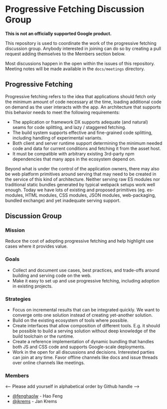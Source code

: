 # Progressive Fetching Discussion Group

**This is not an officially supported Google product.**

This repository is used to coordinate the work of the progressive fetching
discussion group. Anybody interested in joining can do so by creating a pull
request adding themselves to the Members section below.

Most discussions happen in the open within the issues of this repository.
Meeting notes will be made available in the `docs/meetings` directory.

## Progressive Fetching

Progressive fetching refers to the idea that applications should fetch only the
minimum amount of code necessary at the time, loading additional code on demand
as the user interacts with the app. An architecture that supports this behavior
needs to meet the following requirements:

* The application or framework DX supports adequate (and natural) seams for code
  splitting, and lazy / staggered fetching.
* The build system supports effective and fine-grained code splitting, including
  handling of experimental variants.
* Both client and server runtime support determining the minimum needed code and
  data for current conditions and fetching it from the asset host.
* It must be compatible with arbitrary existing 3rd-party npm dependencies that
  many apps in the ecosystem depend on.

Beyond what is under the control of the application owners, there may also be
web platform primitives around serving that may need to be created in the
service of this kind of architecture.
Neither serving raw ES modules nor traditional static bundles generated by
typical webpack setups work well enough.
Today we have lots of existing and proposed primitives (eg. es-modules, HTML
modules, CSS modules, JSON modules, web-packaging, bundled exchange) and yet
inadequate serving support.

## Discussion Group

### Mission

Reduce the cost of adopting progressive fetching and help highlight use cases
where it provides value.

### Goals

* Collect and document use cases, best practices, and trade-offs around building
  and serving code on the web.
* Make it easy to set up and use progressive fetching, including adoption in
  existing projects.

### Strategies

* Focus on incremental results that can be integrated quickly. We want to
  converge onto one solution instead of creating yet-another solution.
* Build on the existing ecosystem of tools where possible.
* Create interfaces that allow composition of different tools. E.g. it should be
  possible to build a serving solution without deep knowledge of the build
  toolchain or the runtime.
* Create a reference implementation of dynamic bundling that handles both JS and
  CSS code and supports Google-scale deployments.
* Work in the open for all discussions and decisions. Interested parties can
  join at any time. Favor offline channels like docs and issue threads over
  online channels like meetings.

### Members

<-- Please add yourself in alphabetical order by Github handle -->

* [@fenghaolw](https://github.com/fenghaolw) - Hao Feng
* [@jkrems](https://github.com/jkrems) - Jan Krems
